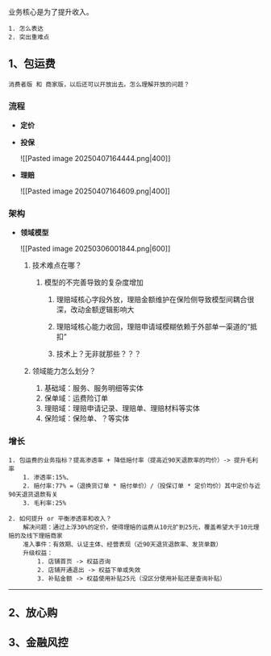 业务核心是为了提升收入。

	1. 怎么表达
	2. 突出重难点

## 1、包运费

	消费者版 和 商家版，以后还可以开放出去。怎么理解开放的问题？

### 流程

-  **定价**


-  **投保**

	![[Pasted image 20250407164444.png|400]]
 
-  **理赔**

	![[Pasted image 20250407164609.png|400]]

### 架构

-  **领域模型**
  
	![[Pasted image 20250306001844.png|600]]
	
	1. 技术难点在哪？
		1. 模型的不完善导致的复杂度增加
			1. 理赔域核心字段外放，理赔金额维护在保险侧导致模型间耦合很深，改动金额逻辑影响大
			2. 理赔域核心能力收回，理赔申请域模糊依赖于外部单一渠道的“抵扣”
				   
			3. 技术上？无非就那些？？？
			   
	2. 领域能力怎么划分？
		1. 基础域：服务、服务明细等实体
		2. 保单域：运费险订单
		3. 理赔域：理赔申请记录、理赔单、理赔材料等实体
		4. 保险域：保险单、？等实体

### 增长

	1. 包运费的业务指标？提高渗透率 + 降低赔付率（提高近90天退款率的均价）-> 提升毛利率
		1. 渗透率:15%、
		2. 赔付率:77% =（退换货订单 * 赔付单价）/（投保订单 * 定价均价）其中定价与近90天退货退款有关
		3. 毛利率:25%
		
	2. 如何提升 or 平衡渗透率和收入？
		解决问题：通过上浮30%的定价，使得理赔的运费从10元扩到25元，覆盖希望大于10元理赔的及线下理赔商家
		准入事件：有效期、认证主体、经营表现（近90天退货退款率、发货单数）
		升级权益：
			1. 店铺首页 -> 权益咨询
			2. 店铺开通退出 -> 权益下单或失效
			3. 补贴金额 -> 权益使用补贴25元（没区分使用补贴还是查询补贴）



---
## 2、放心购



## 3、金融风控
